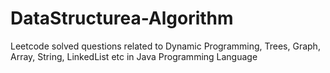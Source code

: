 # DataStructurea-Algorithm
Leetcode solved questions related to Dynamic Programming, Trees, Graph, Array, String, LinkedList etc in Java Programming Language
